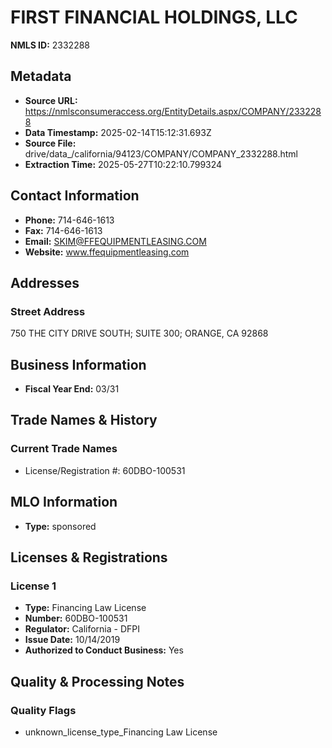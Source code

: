 # FIRST FINANCIAL HOLDINGS, LLC

**NMLS ID:** 2332288

## Metadata
- **Source URL:** https://nmlsconsumeraccess.org/EntityDetails.aspx/COMPANY/2332288
- **Data Timestamp:** 2025-02-14T15:12:31.693Z
- **Source File:** drive/data_/california/94123/COMPANY/COMPANY_2332288.html
- **Extraction Time:** 2025-05-27T10:22:10.799324

## Contact Information
- **Phone:** 714-646-1613
- **Fax:** 714-646-1613
- **Email:** SKIM@FFEQUIPMENTLEASING.COM
- **Website:** www.ffequipmentleasing.com

## Addresses
### Street Address
750 THE CITY DRIVE SOUTH; SUITE 300; ORANGE, CA 92868

## Business Information
- **Fiscal Year End:** 03/31

## Trade Names & History
### Current Trade Names
- License/Registration #: 60DBO-100531

## MLO Information
- **Type:** sponsored

## Licenses & Registrations

### License 1
- **Type:** Financing Law License
- **Number:** 60DBO-100531
- **Regulator:** California - DFPI
- **Issue Date:** 10/14/2019
- **Authorized to Conduct Business:** Yes

## Quality & Processing Notes
### Quality Flags
- unknown_license_type_Financing Law License
